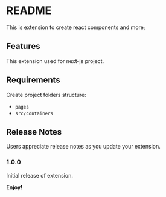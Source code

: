 # README

This is extension to create react components and more;

## Features

This extension used for next-js project.

## Requirements

Create project folders structure:
 - `pages`
 - `src/containers`

## Release Notes

Users appreciate release notes as you update your extension.

### 1.0.0

Initial release of extension.

**Enjoy!**
